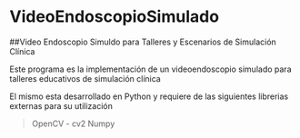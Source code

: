 # VideoEndoscopioSimulado
##Video Endoscopio Simuldo para Talleres y Escenarios de Simulación Clínica

Este programa es la implementación de un videoendoscopio simulado para talleres educativos de simulación clínica

El mismo esta desarrollado en Python y requiere de las siguientes librerias externas para su utilización

>OpenCV - cv2
>Numpy
